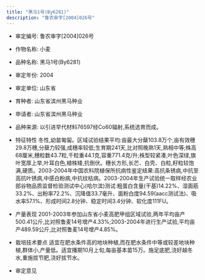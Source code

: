 ```yaml
---
title: "黑马1号(By6281)"
description: "鲁农审字[2004]026号"
---
```

* 审定编号:  鲁农审字[2004]026号

*  作物名称:  小麦

*  品种名称:  黑马1号(By6281)

*  审定年份:  2004

*  审定单位:  山东省

* 育种者:  山东省滨州黑马种业

*  申请者:  山东省滨州黑马种业

*  品种来源:  以引进早代材料76597经Co60辐射,系统选育而成。

*  特征特性
冬性,幼苗匍匐。区域试验结果平均:亩最大分蘖103.8万个,亩有效穗29.8万穗,分蘖力较强,成穗率较低;生育期241天,比对照晚熟1天,熟相中等;株高68厘米,穗粒数43.7粒,千粒重44.1克,容重771.4克/升;株型较紧凑,叶色深绿,旗叶宽厚上举,叶耳白色,植株矮,抗倒伏。穗长方形,长芒、白壳、白粒,籽粒较饱满,硬质。2003-2004年中国农科院植保所抗病性鉴定结果:高抗条锈病,中抗至高抗叶锈病,中感白粉病,中抗纹枯病。2003-2004年生产试验统一取样经农业部谷物品质监督检验测试中心(哈尔滨)测试:粗蛋白含量(干基)14.22%、湿面筋33.2%、出粉率72.2%、沉降值33.7毫升、面粉白度94.59(aacc测试法)、吸水率57.1%、形成时间2.8分钟、稳定时间3.4分钟、软化度111FU。

*  产量表现
2001-2003年参加山东省小麦高肥甲组区域试验,两年平均亩产500.41公斤,比对照鲁麦14号增产4.33%;2003-2004年进行生产试验,平均亩产489.59公斤,比对照鲁麦14号增产4.85%。

*  栽培技术要点
适宜在肥水条件高的地块种植,而在肥水条件中等或较差地块种植,群体小,产量低。适宜播期10月上旬,每亩基本苗15万。施足底肥,浇好越冬水,重施拔节肥,浇好拔节水。

*  审定意见


